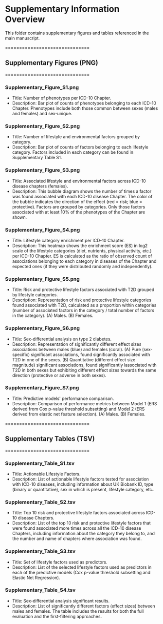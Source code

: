 # Supplementary Information Overview

This folder contains supplementary figures and tables referenced in the main manuscript.

==============================
## Supplementary Figures (PNG)
==============================

### Supplementary_Figure_S1.png
* Title: Number of phenotypes per ICD-10 Chapter.
* Description: Bar plot of counts of phenotypes belonging to each ICD-10 Chapter. Phenotypes include both those common between sexes (males and females) and sex-unique.

### Supplementary_Figure_S2.png
* Title: Number of lifestyle and environmental factors grouped by category.
* Description: Bar plot of counts of factors belonging to each lifestyle category. Factors included in each category can be found in Supplementary Table S1.

### Supplementary_Figure_S3.png
* Title: Associated lifestyle and environmental factors across ICD-10 disease chapters (females).
* Description: This bubble diagram shows the number of times a factor was found associated with each ICD-10 disease Chapter. The color of the bubble indicates the direction of the effect (red = risk; blue = protective). Factors are grouped by categories. Only those factors associated with at least 10% of the phenotypes of the Chapter are shown.

### Supplementary_Figure_S4.png
* Title: Lifestyle category enrichment per ICD-10 Chapter.
* Description: This heatmap shows the enrichment score (ES) in log2 scale of the lifestyle categories (diet, nutrients, physical activity, etc.) per ICD-10 Chapter. ES is calculated as the ratio of observed count of associations belonging to each category in diseases of the Chapter and expected ones (if they were distributed randomly and independently).

### Supplementary_Figure_S5.png
* Title: Risk and protective lifestyle factors associated with T2D grouped by lifestyle categories.
* Description: Representation of risk and protective lifestyle categories found associated with T2D, calculated as a proportion within categories (number of associated factors in the category / total number of factors in the category). (A) Males. (B) Females.

### Supplementary_Figure_S6.png
* Title: Sex-differential analysis on type 2 diabetes.
* Description: Representation of significantly different effect sizes associations between males (blue) and females (coral). (A) Pure (sex-specific) significant associations, found significantly associated with T2D in one of the sexes. (B) Quantitative (different effect size magnitude) significant associations, found significantly lassociated with T2D in both sexes but exhibiting different effect sizes towards the same direction (protective or adverse in both sexes).

### Supplementary_Figure_S7.png
* Title: Predictive models' performance comparison.
* Description: Comparison of performance metrics between Model 1 (ERS derived from Cox p-value threshold subsetting) and Model 2 (ERS derived from elastic net feature selection). (A) Males. (B) Females.

==============================
## Supplementary Tables (TSV)
==============================

### Supplementary_Table_S1.tsv
* Title: Actionable Lifestyle Factors.
* Description: List of actionable lifestyle factors tested for association with ICD-10 diseases, including information about UK Biobank ID, type (binary or quantitative), sex in which is present, lifestyle category, etc..

### Supplementary_Table_S2.tsv
* Title: Top 10 risk and protective lifestyle factors associated across ICD-10 disease Chapters.
* Description: List of the top 10 risk and protective lifestyle factors that were found associated more times across all the ICD-10 disease Chapters, including information about the category they belong to, and the number and name of chapters where association was found.

### Supplementary_Table_S3.tsv
* Title: Set of lifestyle factors used as predictors.
* Description: List of the selected lifestyle factors used as predictors in each of the predictive models (Cox p-value threshold subsetting and Elastic Net Regression).

### Supplementary_Table_S4.tsv
* Title: Sex-differential analysis significant results.
* Description: List of significantly different factors (effect sizes) between males and females. The table includes the results for both the full evaluation and the first-filtering approaches.
